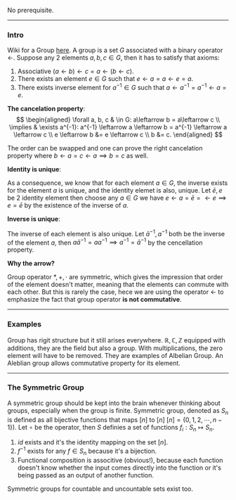 No prerequisite. 

---
### **Intro**

Wiki for a Group [here](https://en.wikipedia.org/wiki/Group_(mathematics)). A group is a set $G$ associated with a binary operator $\leftarrow$. Suppose any 2 elements $a, b,c \in G$, then it has to satisfy that axioms: 

1. Associative $(a\leftarrow b) \leftarrow c = a \leftarrow (b\leftarrow c)$. 
2. There exists an element $e\in G$ such that $e \leftarrow a = a \leftarrow e = a$. 
3. There exists inverse element for $a^{-1}\in G$ such that $a\leftarrow a^{-1} = a^{-1}\leftarrow a = e$. 

**The cancelation property**: 
$$
\begin{aligned}
    \forall a, b, c & \in G: a\leftarrow  b = a\leftarrow c
    \\
    \implies &
    \exists a^{-1}: 
    a^{-1} \leftarrow a \leftarrow b = 
    a^{-1} \leftarrow a \leftarrow c
    \\
    e \leftarrow b &= e \leftarrow c
    \\
    b &= c.
\end{aligned}
$$

The order can be swapped and one can prove the right cancelation property where $b\leftarrow a = c\leftarrow a \implies b = c$ as well. 

**Identity is unique**: 

As a consequence, we know that for each element $a\in G$, the inverse exists for the element $a$ is unique, and the identity elemet is also, unique. Let $\bar e, e$ be 2 identity element then choose any $a \in G$ we have $e\leftarrow a = \bar e = \leftarrow e\implies e = \bar e$ by the existence of the inverse of $a$. 

**Inverse is unique**: 

The inverse of each element is also unique. Let $\bar a^{-1}, a^{-1}$ both be the inverse of the element $a$, then $a\bar a^{-1}= a a^{-1}\implies a^{-1} = \bar a^{-1}$ by the cencellation property. 

**Why the arrow?**

Group operator $*, +, \cdot$ are symmetric, which gives the impression that order of the element doesn't matter, meaning that the elements can commute with each other. But this is rarely the case, hece we are using the operator $\leftarrow$ to emphasize the fact that group operator **is not commutative**. 

---
### **Examples**

Group has rigit structure but it still arises everywhere. $\mathbb R, \mathbb C, \mathbb Z$ equipped with additions, they are the field but also a group. With multiplications, the zero element will have to be removed. They are examples of Albelian Group. An Aleblian group allows commutative property for its element. 


---
### **The Symmetric Group**

A symmetric group should be kept into the brain whenever thinking about groups, especially when the group is finite. Symmetric group, denoted as $S_n$ is defined as all bijective functions that maps $[n]$ to $[n]$ $[n] = \{0, 1, 2, \cdots, n - 1\}$). Let $\circ$ be the operator, then $S$ definies a set of functions $f_i : S_n\mapsto S_n$. 
1. $id$ exists and it's the identity mapping on the set $[n]$. 
2. $f^{-1}$ exists for any $f\in S_n$ because it's a bijection. 
3. Functional composition is associtive (obvious!), because each function doesn't know whether the input comes directly into the function or it's being passed as an output of another function. 

Symmetric groups for countable and uncountable sets exist too. 